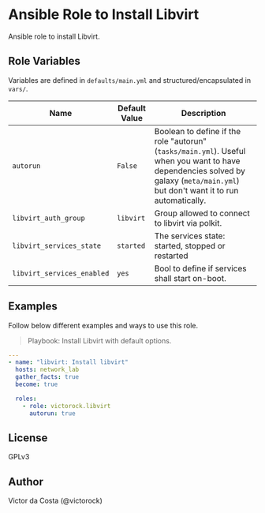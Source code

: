 Ansible Role to Install Libvirt
=========

Ansible role to install Libvirt.

Role Variables
--------------

Variables are defined in `defaults/main.yml` and structured/encapsulated in `vars/`.

| Name              | Default Value       | Description          |
|-------------------|---------------------|----------------------|
| `autorun` | `False`  | Boolean to define if the role "autorun" (`tasks/main.yml`). Useful when you want to have dependencies solved by galaxy (`meta/main.yml`) but don't want it to run automatically.  |
| `libvirt_auth_group` | `libvirt` | Group allowed to connect to libvirt via polkit. |
| `libvirt_services_state` | `started`  | The services state: started, stopped or restarted |
| `libvirt_services_enabled` | `yes` | Bool to define if services shall start on-boot. |

Examples
------------

Follow below different examples and ways to use this role.

>Playbook: Install Libvirt with default options.

```YAML
---
- name: "libvirt: Install libvirt"
  hosts: network_lab
  gather_facts: true
  become: true

  roles:
    - role: victorock.libvirt
      autorun: true

```

License
------------

GPLv3

Author
------------

Victor da Costa (@victorock)
